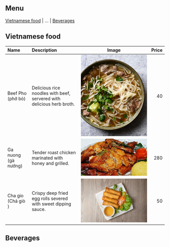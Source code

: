 ## Menu

[Vietnamese food](#Vietnamese-food) | ... | [Beverages](#beverages)

## Vietnamese food
| Name                | Description                                                           | Image                             | Price |
|:--------------------|:----------------------------------------------------------------------|-----------------------------------|------:|
| Beef Pho (phở bò)   | Delicious rice noodles with beef, servered with delicious herb broth. | ![Pho beef](/images/pho-beef.jpg) |    40 |        
| Ga nuong (gà nướng) | Tender roast chicken marinated with honey and grilled.                | ![Ga-noung](/images/ga-noung.jpg) |   280 |
 | Cha gio (Chả giò )  | Crispy deep fried egg rolls severed with sweet dipping sauce.         | ![Cha gio](/images/cha-gio.jpg)   | 50 |

## Beverages


